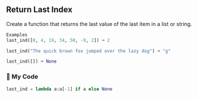 ## Return Last Index

Create a function that returns the last value of the last item in a list or string.
```python
Examples
last_ind([0, 4, 19, 34, 50, -9, 2]) ➞ 2

last_ind("The quick brown fox jumped over the lazy dog") ➞ "g"

last_ind([]) ➞ None
```
### :snake: My Code
```python
last_ind = lambda a:a[-1] if a else None
```
